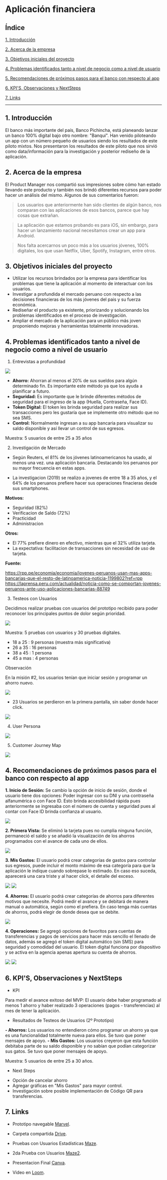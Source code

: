 # Aplicación financiera

## Índice

[1. Introducción](#1-introducción)
 
[2. Acerca de la empresa](#2-acerca-de-la-empresa)
 
[3. Objetivos iniciales del proyecto](#3-objetivos-iniciales-del-proyecto)
 
[4. Problemas identificados tanto a nivel de negocio como a nivel de usuario](#4-problemas-identificados-tanto-a-nivel-de-negocio-como-a-nivel-de-usuario)
 
[5. Recomendaciones de próximos pasos para el banco con respecto al app](#5-Recomendaciones-de-próximos-pasos-para-el-banco-con-respecto-al-app)
 
[6. KPI'S, Observaciones y NextSteps](#6-kpis-observaciones-nextsteps)

[7. Links](#6-Links)

***

## 1. Introducción

El banco más importante del país, Banco Pichincha, está planeando lanzar un banco 100% digital bajo otro nombre: "Banqui". Han venido piloteando un app con un número pequeño de usuarios siendo los resultados de este piloto mixtos. Nos presentaron los resultados de este piloto que nos sirvió como data/información para la investigación y posterior rediseño de la aplicación. 

## 2. Acerca de la empresa

El Product Manager nos compartió sus impresiones sobre cómo han estado llevando este producto y también nos brindó diferentes recursos para poder hacer un análisis del mismo. Algunos de sus comentarios fueron:

>Los usuarios que anteriormente han sido clientes de algún banco, nos comparan con las aplicaciones de esos bancos, parece que hay cosas que extrañan.

>La aplicación que estamos probando es para iOS, sin embargo, para hacer un lanzamiento nacional necesitamos crear un app para Android.

>Nos falta acercarnos un poco más a los usuarios jóvenes, 100% digitales, los que usan Netflix, Uber, Spotify, Instagram, entre otros.

## 3. Objetivos iniciales del proyecto

- Utilizar los recursos brindados por la empresa para identificar los problemas que tiene la aplicación al momento de interactuar con los usuarios.
- Investigar a profundida el mercado peruano con respecto a las decisiones financieras de los más jóvenes del pais y su fuerza económica. 
- Rediseñar el producto ya existente, priorizando y solucionando los problemas identificados en el proceso de investigación. 
- Ampliar el mercado de la aplicación para un público más joven proponiendo mejoras y herramientas totalmente innovadoras.

## 4. Problemas identificados tanto a nivel de negocio como a nivel de usuario

1. Entrevistas a profundidad

![](https://github.com/andeluci/lim011-ux-financial-app/blob/master/IMG/Affinity%20Map.png?raw=true)

- **Ahorro:** Ahorran al menos el 20% de sus sueldos para algún determinado fin. Es importante este método ya que los ayuda a planificar a futuro.
- **Seguridad:** Es importante que le brinde diferentes métodos de seguridad para el ingreso de la app (Huella, Contraseña, Face ID).
- **Token Digital:** El token les brinda seguridad para realizar sus transacciones pero les gustaría que se implemente otro método que no sea SMS.
- **Control:** Normalmente ingresan a su app bancaria para visualizar su saldo disponible y así llevar un control de sus egresos.

Muestra: 5 usuarios de entre 25 a 35 años 

2. Investigación de Mercado

- Según Reuters, el 81% de los jóvenes latinoamericanos ha usado, al menos una vez. una aplicación bancaria. Destacando los peruanos por su mayor frecuencia en estas apps.

- La investigacion (2019) se realizo a jovenes de entre 18 a 35 años, y el 64% de los peruanos prefiere hacer sus operaciones finacieras desde sus smartphones.

**Motivos:**
- Seguridad (82%)
- Verificacion de Saldo (72%)
- Practicidad
- Administracion

**Otros:**
- El 77% prefiere dinero en efectivo, mientras que el 32% utiliza tarjeta.
- La expectativa: facilitacion de transacciones sin necesidad de uso de tarjeta.

**Fuente:**

https://rpp.pe/economia/economia/jovenes-peruanos-usan-mas-apps-bancarias-que-el-resto-de-latinoamerica-noticia-1199802?ref=rpp
https://laprensa.peru.com/actualidad/noticia-como-se-comportan-jovenes-peruanos-ante-uso-aplicaciones-bancarias-88749


3. Testeos con Usuarios 

Decidimos realizar pruebas con usuarios del prototipo recibido para poder reconocer los principales puntos de dolor según prioridad.

![](https://github.com/andeluci/lim011-ux-financial-app/blob/master/IMG/Primer%20Testeo.png?raw=true)

Muestra: 5 pruebas con usuarios y 30 pruebas digitales.

- 18 a 25 : 9 personas (muestra más significativa)
- 26 a 35 : 16 personas
- 38 a 45 : 1 persona
- 45 a mas : 4 personas

Observación

En la misión #2, los usuarios tenían que iniciar sesión y programar un ahorro nuevo.

![](https://github.com/andeluci/lim011-ux-financial-app/blob/master/IMG/Mision%202.png?raw=true)

* 23 Usuarios se perdieron en la primera pantalla, sin saber donde hacer click.

![](https://github.com/andeluci/lim011-ux-financial-app/blob/master/IMG/Mapa%20de%20Calor%20Mision%202.jpg?raw=true)


4. User Persona 

![](https://github.com/andeluci/lim011-ux-financial-app/blob/master/IMG/User%20Persona.png?raw=true)


5. Customer Journey Map

![](https://github.com/andeluci/lim011-ux-financial-app/blob/master/IMG/CJM.png?raw=true)

## 4. Recomendaciones de próximos pasos para el banco con respecto al app

**1. Inicio de Sesión:** Se cambio la opción de inicio de sesión, donde el usuario tiene dos opciones: Poder ingresar con su DNI y una contraseña alfanumérica o con Face ID. Esto brinda accesibilidad rápida pues anteriormente se ingresaba con el número de cuenta y seguridad pues al contar con Face ID brinda confianza al usuario.

![](https://github.com/andeluci/lim011-ux-financial-app/blob/master/IMG/Inicio%20de%20Sesion.png?raw=true)

**2. Primera Vista:** Se eliminó la tarjeta pues no cumplia ninguna función, permaneció el saldo y se añadió la visualización de los ahorros programados con el avance de cada uno de ellos.

![](https://github.com/andeluci/lim011-ux-financial-app/blob/master/IMG/Primera%20Pantalla.png?raw=true)

**3. Mis Gastos:** El usuario podrá crear categorías de gastos para controlar sus egresos, puede incluir el monto máximo de esa categoría para que la aplicación le indique cuando sobrepase lo estimado. En caso eso suceda, aparecerá una cara triste y al hacer click, el detalle del exceso.

![](https://github.com/andeluci/lim011-ux-financial-app/blob/master/IMG/Mis%20Gastos.png?raw=true)
![](https://github.com/andeluci/lim011-ux-financial-app/blob/master/IMG/Mis%20Gastos%202.png?raw=true)

**4. Ahorros:** El usuario podrá crear categorías de ahorros para diferentes motivos que necesite. Podrá medir el avance y se debitará de manera manual o automática, según como el prefiera. En caso tenga más cuentas de ahorros, podrá elegir de donde desea que se debite.

![](https://github.com/andeluci/lim011-ux-financial-app/blob/master/IMG/Ahorros.png?raw=true)

**4. Operaciones:** Se agregó opciones de favoritos para cuentas de transferencias y pagos de servicios para hacer más sencillo el llenado de datos, además se agregó el token digital automático (sin SMS) para seguridad y comodidad del usuario. El token digital funciona por dispositivo y se activa en la agencia apenas apertura su cuenta de ahorros.

![](https://github.com/andeluci/lim011-ux-financial-app/blob/master/IMG/Pago%20de%20Servicios.png?raw=true)
![](https://github.com/andeluci/lim011-ux-financial-app/blob/master/IMG/Transferencias.png?raw=true)

## 6. KPI'S, Observaciones y NextSteps

* KPI

Para medir el avance exitoso del MVP: El usuario debe haber programado al menos 1 ahorro y haber realizado 3 operaciones (pagos - transferencias) al mes de tener la aplicación.

* Resultados de Testeos de Usuarios (2º Prototipo)

**- Ahorros:** Los usuarios no entendieron cómo programar un ahorro ya que es una funcionalidad totalmente nueva para ellos. Se tuvo que poner mensajes de apoyo.
**- Mis Gastos:** Los usuarios creyeron que esta función debitaba parte de su saldo disponible y no sabían que podían categorizar sus gatos. Se tuvo que poner mensajes de apoyo.

Muestra: 5 usuarios de entre 25 a 30 años.

* Next Steps

- Opción de cancelar ahorro
- Agregar gráficas en "Mis Gastos" para mayor control.
- Investigación sobre posible implementación de Código QR para transferencias.

## 7. Links

- Prototipo navegable [Marvel](https://marvelapp.com/84a6i0j/screen/65863170).

- Carpeta compartida [Drive](https://drive.google.com/drive/folders/1FPnBcaHZ6Un65szc2EQ4mKYjoXE-pkZ2?usp=sharing).

- Pruebas con Usuarios Estadísticas [Maze](https://maze.design/r/rd3n8tzk5itk0xe#mission-2-screen-3).

- 2da Prueba con Usuarios [Maze2](https://maze.design/r/hbdcok615j1cr).

- Presentacion Final [Canva](https://www.canva.com/design/DADyaPRXbUQ/VuqLhtGyjspE8jI0JO5c5g/view?utm_content=DADyaPRXbUQ&utm_campaign=designshare&utm_medium=link&utm_source=sharebutton).

- Video en [Loom]( ).
